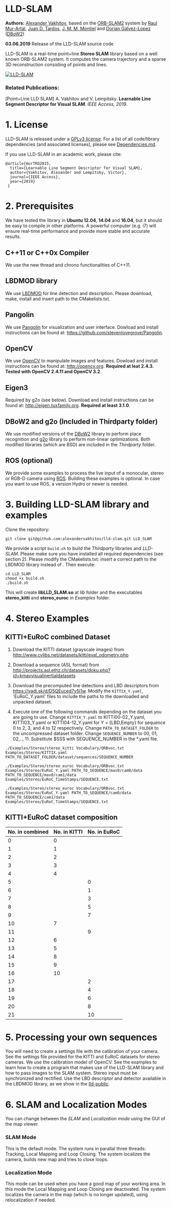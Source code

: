 # LLD-SLAM
**Authors:** 
[Alexander Vakhitov](https://alexandervakhitov.github.io/), based on the [ORB-SLAM2](https://github.com/raulmur/ORB_SLAM2.git) system by
[Raul Mur-Artal](http://webdiis.unizar.es/~raulmur/), [Juan D. Tardos](http://webdiis.unizar.es/~jdtardos/), [J. M. M. Montiel](http://webdiis.unizar.es/~josemari/) and [Dorian Galvez-Lopez](http://doriangalvez.com/) ([DBoW2](https://github.com/dorian3d/DBoW2))


**03.06.2019** Release of the LLD-SLAM source code

LLD-SLAM is a real-time point+line **Stereo SLAM** library based on a well known ORB-SLAM2 system.
It computes the camera trajectory and a sparse 3D reconstruction consisting of points and lines. 

[![LLD-SLAM](https://img.youtube.com/vi/ntFFiwXIhoA/0.jpg)](https://www.youtube.com/watch?v=ntFFiwXIhoA)

### Related Publications:

[Point+Line LLD SLAM] A. Vakhitov and V. Lempitsky. **Learnable Line Segment Descriptor for Visual SLAM**. *IEEE Access, 2019.*

# 1. License

LLD-SLAM is released under a [GPLv3 license](https://github.com/raulmur/ORB_SLAM2/blob/master/License-gpl.txt). For a list of all code/library dependencies (and associated licenses), please see [Dependencies.md](https://github.com/raulmur/ORB_SLAM2/blob/master/Dependencies.md).

If you use LLD-SLAM in an academic work, please cite:

    @article{murTRO2015,
      title={Learnable Line Segment Descriptor for Visual SLAM},
      author={Vakhitov, Alexander and Lempitsky, Victor},
      journal={IEEE Access},
      year={2019}
     }

# 2. Prerequisites
We have tested the library in **Ubuntu 12.04**, **14.04** and **16.04**, but it should be easy to compile in other platforms. A powerful computer (e.g. i7) will ensure real-time performance and provide more stable and accurate results.

## C++11 or C++0x Compiler
We use the new thread and chrono functionalities of C++11.

## LBDMOD library
We use [LBDMOD](git@github.com:alexandervakhitov/lbdmod.git) for line detection and description. Please download, make, install and insert path to the CMakelists.txt.

## Pangolin
We use [Pangolin](https://github.com/stevenlovegrove/Pangolin) for visualization and user interface. Dowload and install instructions can be found at: https://github.com/stevenlovegrove/Pangolin.

## OpenCV
We use [OpenCV](http://opencv.org) to manipulate images and features. Dowload and install instructions can be found at: http://opencv.org. **Required at leat 2.4.3. Tested with OpenCV 2.4.11 and OpenCV 3.2**.

## Eigen3
Required by g2o (see below). Download and install instructions can be found at: http://eigen.tuxfamily.org. **Required at least 3.1.0**.

## DBoW2 and g2o (Included in Thirdparty folder)
We use modified versions of the [DBoW2](https://github.com/dorian3d/DBoW2) library to perform place recognition and [g2o](https://github.com/RainerKuemmerle/g2o) library to perform non-linear optimizations. Both modified libraries (which are BSD) are included in the *Thirdparty* folder.

## ROS (optional)
We provide some examples to process the live input of a monocular, stereo or RGB-D camera using [ROS](ros.org). Building these examples is optional. In case you want to use ROS, a version Hydro or newer is needed.

# 3. Building LLD-SLAM library and examples

Clone the repository:
```
git clone git@github.com:alexandervakhitov/lld-slam.git LLD_SLAM
```

We provide a script `build.sh` to build the *Thirdparty* libraries and *LLD-SLAM*. Please make sure you have installed all required dependencies (see section 2). 
Please modify the CMakelists.txt: insert a correct path to the LBDMOD library instead of <LBDMOD LIBRARY DIR>. Then execute:
```
cd LLD_SLAM
chmod +x build.sh
./build.sh
```

This will create **libLLD_SLAM.so**  at *lib* folder and the executables **stereo_kitti** and **stereo_euroc** in *Examples* folder.

# 4. Stereo Examples

## KITTI+EuRoC combined Dataset

1. Download the KITTI dataset (grayscale images) from http://www.cvlibs.net/datasets/kitti/eval_odometry.php 

2. Download a sequence (ASL format) from http://projects.asl.ethz.ch/datasets/doku.php?id=kmavvisualinertialdatasets

3. Download the precomputed line detections and LBD descriptors from https://yadi.sk/d/D5QEuced7y5I1w. Modify the `KITTIX_Y.yaml`, 'EuRoC_Y.yaml' files to include the paths to the downloaded and unpacked dataset.

4. Execute one of the following commands depending on the dataset you are going to use. Change `KITTIX_Y.yaml` to 
KITTI00-02_Y.yaml, KITTI03_Y.yaml or KITTI04-12_Y.yaml for Y = {LBD,Empty} for sequence 0 to 2, 3, and 4 to 12 respectively. Change `PATH_TO_DATASET_FOLDER` to the uncompressed dataset folder. Change `SEQUENCE_NUMBER` to 00, 01, 02,.., 11. Substitute $SSS with SEQUENCE_NUMBER in the *.yaml file.
```
./Examples/Stereo/stereo_kitti Vocabulary/ORBvoc.txt Examples/Stereo/KITTIX.yaml PATH_TO_DATASET_FOLDER/dataset/sequences/SEQUENCE_NUMBER
```
```
./Examples/Stereo/stereo_euroc Vocabulary/ORBvoc.txt Examples/Stereo/EuRoC_Y.yaml PATH_TO_SEQUENCE/mav0/cam0/data PATH_TO_SEQUENCE/mav0/cam1/data Examples/Stereo/EuRoC_TimeStamps/SEQUENCE.txt
```
```
./Examples/Stereo/stereo_euroc Vocabulary/ORBvoc.txt Examples/Stereo/EuRoC_Y.yaml PATH_TO_SEQUENCE/cam0/data PATH_TO_SEQUENCE/cam1/data Examples/Stereo/EuRoC_TimeStamps/SEQUENCE.txt
```

## KITTI+EuRoC dataset composition
|No. in combined | No. in KITTI | No. in EuRoC |
|----------------|--------------|--------------|
| 0              | 0            |              |
| 1              | 1            |              |
| 2              | 2            |              |
| 3              | 3            |              |
| 4              | 4            |              |
| 5              |              | 0            |
| 6              |              | 1            |
| 7              |              | 3            |
| 8              |              | 5            |
| 9              |              | 7            |
| 10             | 7            |              |
| 11             |              | 9            |
| 12             | 6            |              |
| 13             | 5            |              |
| 14             | 8            |              |
| 15             | 9            |              |
| 16             | 10           |              |
| 17             |              | 2            |
| 18             |              | 4            |
| 19             |              | 6            |
| 20             |              | 8            |
| 21             |              | 10           |
  
  
# 5. Processing your own sequences
You will need to create a settings file with the calibration of your camera. 
See the settings file provided for the KITTI and EuRoC datasets for stereo cameras. We use the calibration model of OpenCV. See the examples to learn how to create a program that makes use of the LLD-SLAM library and how to pass images to the SLAM system. 
Stereo input must be synchronized and rectified. Use the LBD descriptor and detector available in the LBDMOD library, as we show in the [lld-public](git@github.com:alexandervakhitov/lld-public.git). 

# 6. SLAM and Localization Modes
You can change between the *SLAM* and *Localization mode* using the GUI of the map viewer.

### SLAM Mode
This is the default mode. The system runs in parallal three threads: Tracking, Local Mapping and Loop Closing. The system localizes the camera, builds new map and tries to close loops.

### Localization Mode
This mode can be used when you have a good map of your working area. In this mode the Local Mapping and Loop Closing are deactivated. The system localizes the camera in the map (which is no longer updated), using relocalization if needed. 

